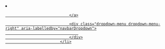 <li class="nav-item dropdown">
                                <a id="navbarDropdown" class="nav-link dropdown-toggle" href="#" role="button" data-bs-toggle="dropdown" aria-haspopup="true" aria-expanded="false" v-pre>
                                   
                                </a>

                                <div class="dropdown-menu dropdown-menu-right" aria-labelledby="navbarDropdown">
                                    
                                </div>
                            </li>